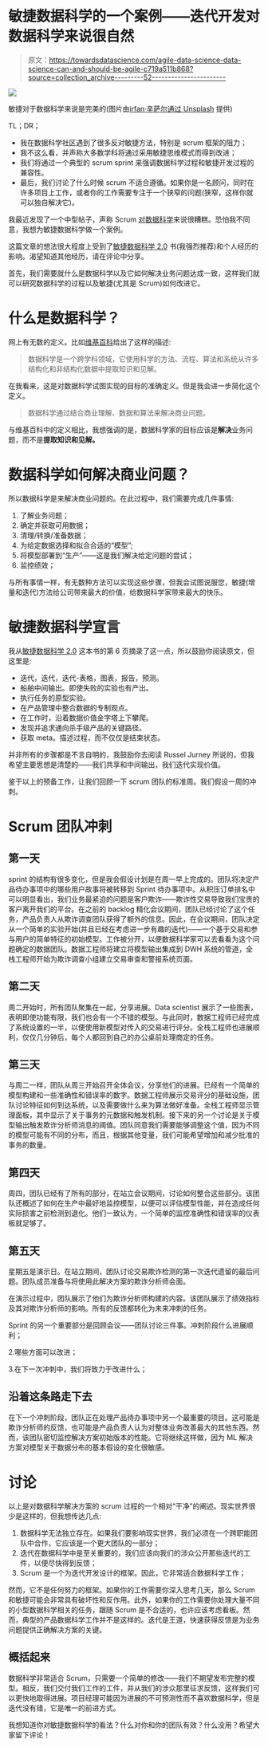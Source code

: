 # 敏捷数据科学的一个案例——迭代开发对数据科学来说很自然

> 原文：<https://towardsdatascience.com/agile-data-science-data-science-can-and-should-be-agile-c719a511b868?source=collection_archive---------52----------------------->

![](img/e38de8bd8fb6f9eb23b5f563f30cbfd8.png)

敏捷对于数据科学来说是完美的(图片由[i̇rfan·辛萨尔通过 Unsplash](https://unsplash.com/photos/wxWulfjN-G0) 提供)

TL；DR；

*   我在数据科学社区遇到了很多反对敏捷方法，特别是 scrum 框架的阻力；
*   我不这么看，并声称大多数学科将通过采用敏捷思维模式而得到改进；
*   我们将通过一个典型的 scrum sprint 来强调数据科学过程和敏捷开发过程的兼容性。
*   最后，我们讨论了什么时候 scrum 不适合遵循。如果你是一名顾问，同时在许多项目上工作，或者你的工作需要专注于一个狭窄的问题(狭窄，这样你就可以独自解决它)。

我最近发现了一个中型帖子，声称 Scrum [对数据科学](/why-scrum-is-awful-for-data-science-db3e5c1bb3b4)来说很糟糕。恐怕我不同意，我想为敏捷数据科学做一个案例。

这篇文章的想法很大程度上受到了[敏捷数据科学 2.0](https://www.amazon.co.uk/Agile-Data-Science-Russell-Jurney/dp/1491960116) 书(我强烈推荐)和个人经历的影响。渴望知道其他经历，请在评论中分享。

首先，我们需要就什么是数据科学以及它如何解决业务问题达成一致，这样我们就可以研究数据科学的过程以及敏捷(尤其是 Scrum)如何改进它。

# 什么是数据科学？

网上有无数的定义。比如[维基百科](https://en.wikipedia.org/wiki/Data_science)给出了这样的描述:

> 数据科学是一个跨学科领域，它使用科学的方法、流程、算法和系统从许多结构化和非结构化数据中提取知识和见解。

在我看来，这是对数据科学试图实现的目标的准确定义。但是我会进一步简化这个定义。

> 数据科学通过结合商业理解、数据和算法来解决商业问题。

与维基百科中的定义相比，我想强调的是，数据科学家的目标应该是**解决**业务问题，而不是**提取知识和见解。**

# 数据科学如何解决商业问题？

所以数据科学是来解决商业问题的。在此过程中，我们需要完成几件事情:

1.  了解业务问题；
2.  确定并获取可用数据；
3.  清理/转换/准备数据；
4.  为给定数据选择和拟合合适的“模型”;
5.  将模型部署到“生产”——这是我们解决给定问题的尝试；
6.  监控绩效；

与所有事情一样，有无数种方法可以实现这些步骤，但我会试图说服您，敏捷(增量和迭代)方法给公司带来最大的价值，给数据科学家带来最大的快乐。

# 敏捷数据科学宣言

我从[敏捷数据科学 2.0](https://www.amazon.co.uk/Agile-Data-Science-Russell-Jurney/dp/1491960116) 这本书的第 6 页摘录了这一点，所以鼓励你阅读原文，但这里是:

*   迭代，迭代，迭代-表格，图表，报告，预测。
*   船舶中间输出。即使失败的实验也有产出。
*   执行任务的原型实验。
*   在产品管理中整合数据的专制观点。
*   在工作时，沿着数据价值金字塔上下攀爬。
*   发现并追求通向杀手级产品的关键路径。
*   获取 meta。描述过程，而不仅仅是结束状态。

并非所有的步骤都是不言自明的，我鼓励你去阅读 Russel Jurney 所说的，但我希望主要思想是清楚的——我们共享和中间输出，我们迭代实现价值。

鉴于以上的预备工作，让我们回顾一下 scrum 团队的标准周。我们假设一周的冲刺。

# Scrum 团队冲刺

## 第一天

sprint 的结构有很多变化，但是我会假设计划是在周一早上完成的。团队将决定产品待办事项中的哪些用户故事将被转移到 Sprint 待办事项中。从积压订单排名中可以明显看出，我们业务最紧迫的问题是客户欺诈——欺诈性交易导致我们宝贵的客户离开我们的平台。在之前的 backlog 精化会议期间，团队已经讨论了这个任务，产品负责人从欺诈调查团队获得了额外的信息。因此，在会议期间，团队决定从一个简单的实验开始(并且已经在考虑进一步有趣的迭代)——一个基于交易和参与用户的简单特征的初始模型。工作被分开，以便数据科学家可以去看看为这个问题确定的数据团队。数据工程师将建立将模型输出集成到 DWH 系统的管道，全栈工程师开始为欺诈调查小组建立交易审查和警报系统页面。

## 第二天

周二开始时，所有团队聚集在一起，分享进展。Data scientist 展示了一些图表，表明即使功能有限，我们也会有一个不错的模型。与此同时，数据工程师已经完成了系统设置的一半，以便使用新模型对传入的交易进行评分。全栈工程师也进展顺利，仅仅几分钟后，每个人都回到自己的办公桌前处理商定的任务。

## 第三天

与周二一样，团队从周三开始召开全体会议，分享他们的进展。已经有一个简单的模型构建和一些准确性和错误率的数字。数据工程师展示交易评分的基础设施，团队讨论特征如何到达系统，以及需要做什么来为算法做好准备。全栈工程师显示管理面板，其中显示了关于事务的元数据和触发机制。接下来的另一个讨论是关于模型输出触发欺诈分析师消息的阈值。团队同意我们需要能够调整这个值，因为不同的模型可能有不同的分布，而且，根据其他变量，我们可能希望增加和减少批准的事务的数量。

## 第四天

周四，团队已经有了所有的部分，在站立会议期间，讨论如何整合这些部分。该团队还概述了如何在生产中最好地监控模型，以便可以评估模型性能，并在造成任何实际损害之前检测到退化。他们一致认为，一个简单的监控准确性和错误率的仪表板就足够了。

## 第五天

星期五是演示日。在站立期间，团队讨论交易欺诈检测的第一次迭代遗留的最后问题。团队成员准备与将使用此解决方案的欺诈分析师会面。

在演示过程中，团队展示了他们为欺诈分析师构建的内容。该团队展示了绩效指标及其对欺诈分析师的影响。所有的反馈都转化为未来冲刺的任务。

Sprint 的另一个重要部分是回顾会议——团队讨论三件事。冲刺阶段什么进展顺利；

2.哪些方面可以改进；

3.在下一次冲刺中，我们将致力于改进什么；

## 沿着这条路走下去

在下一个冲刺阶段，团队正在处理产品待办事项中另一个最重要的项目。这可能是欺诈分析师的反馈，也可能是产品负责人认为对整体业务改善最大的其他东西。然而，该团队密切监控解决方案初始版本的性能。它将继续这样做，因为 ML 解决方案对模型关于数据分布的基本假设的变化很敏感。

# 讨论

以上是对数据科学解决方案的 scrum 过程的一个相对“干净”的阐述。现实世界很少是这样的，但我想传达几点:

1.  数据科学无法独立存在。如果我们要影响现实世界，我们必须在一个跨职能团队中合作，它应该是一个更大团队的一部分；
2.  迭代在数据科学中是至关重要的，我们应该向我们的涉众公开那些迭代的工件，以便尽快得到反馈；
3.  Scrum 是一个为迭代开发设计的框架。因此，它非常适合数据科学工作；

然而，它不是任何努力的框架。如果你的工作需要你深入思考几天，那么 Scrum 和敏捷可能会非常具有破坏性和反作用。此外，如果你的工作需要你处理大量不同的小型数据科学相关的任务，跟随 Scrum 是不合适的，也许应该考虑看板。然而，典型的产品数据科学工作并不是这样的。迭代是王道，快速获得反馈是为业务问题提供正确解决方案的关键。

## 概括起来

数据科学非常适合 Scrum，只需要一个简单的修改——我们不期望发布完整的模型。相反，我们交付我们工作的工件，并从我们的涉众那里征求反馈，这样我们可以更快地取得进展。项目经理可能因为进展的不可预测性而不喜欢数据科学，但是迭代没有错，它是唯一的前进方式。

我想知道你对敏捷数据科学的看法？什么对你和你的团队有效？什么没用？希望大家留下评论！